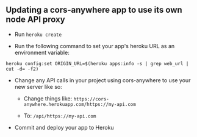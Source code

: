 
## Updating a cors-anywhere app to use its own node API proxy

<!-- * In your project repo, create a `public` folder and move all of your files into it -->

* Run `heroku create`

* Run the following command to set your app's heroku URL as an environment variable:

`heroku config:set ORIGIN_URL=$(heroku apps:info -s | grep web_url | cut -d= -f2)`

<!-- * Create a file called `server.js`

* `npm init` -->

<!-- * `npm install express request` -->

<!-- * Copy the code in [example-cors-server.js](./example-cors-server.js) to serve static assets from your `public` folder and enable the CORS URL -->

* Change any API calls in your project using cors-anywhere to use your new server like so:

  * Change things like: `https://cors-anywhere.herokuapp.com/https://my-api.com`

  * To: `/api/https://my-api.com`

* Commit and deploy your app to Heroku
